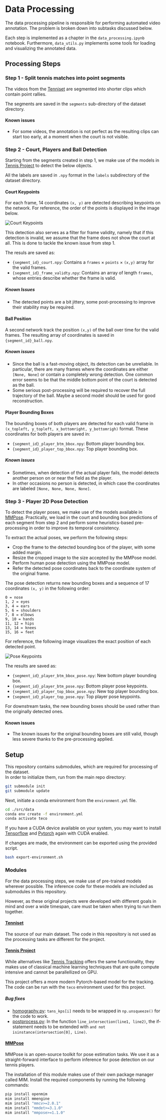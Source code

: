 # Data Processing

The data processing pipeline is responsible for performing automated video annotation. The problem is broken down into subtasks discussed below.

Each step is implemented as a chapter in the `data_processing.ipynb` notebook. Furthermore, `data_utils.py` implements some tools for loading and visualizing the annotated data.

## Processing Steps

### Step 1 - Split tennis matches into point segments

The videos from the [Tenniset](https://github.com/HaydenFaulkner/Tennis) are segmented into shorter clips which contain point rallies.

The segments are saved in the `segments` sub-directory of the dataset directory.

#### Known issues

- For some videos, the annotation is not perfect as the resulting clips can start too early, at a moment when the court is not visible.

### Step 2 - Court, Players and Ball Detection

Starting from the segments created in step 1, we make use of the models in [Tennis Project](https://github.com/yastrebksv/TennisProject) to detect the below objects.

All the labels are saved in `.npy` format in the `labels` subdirectory of the dataset directory.

#### Court Keypoints

For each frame, 14 coordinates `(x, y)` are detected describing keypoints on the network. For reference, the order of the points is displayed in the image below.

![Court Keypoints](./assets/court_keypoints.png)

This detection also serves as a filter for frame validity, namely that if this detection is invalid, we assume that the frame does not show the court at all. This is done to tackle the known issue from step 1.

The resuls are saved as:

- `{segment_id}_court.npy`: Contains a `frames` $\times$ `points` $\times$ `(x,y)` array for the valid frames.
- `{segment_id}_frame_validty.npy`: Contains an array of length `frames`, whose entries describe whether the frame is valid.

##### Known Issues

- The detected points are a bit jittery, some post-processing to improve their stability may be required.

#### Ball Position

A second network track the position `(x,y)` of the ball over time for the valid frames. The resulting array of coordinates is saved in `{segment_id}_ball.npy`.

##### Known issues

- Since the ball is a fast-moving object, its detection can be unreliable. In particular, there are many frames where the coordinates are either `[None, None]` or contain a completely wrong detection. One common error seems to be that the middle bottom point of the court is detected as the ball.
- Some serious post-processing will be required to recover the full trajectory of the ball. Maybe a second model should be used for good reconstruction.

#### Player Bounding Boxes

The bounding boxes of both players are detected for each valid frame in `(x_topleft, y_topleft, x_bottomright, y_bottomrigh)` format. These coordinates for both players are saved in:

- `{segment_id}_player_btm_bbox.npy`: Bottom player bounding box.
- `{segment_id}_player_top_bbox.npy`: Top player bounding box.

##### Known issues

- Sometimes, when detection of the actual player fails, the model detects another person on or near the field as the player.
- In other occasions no person is detected, in which case the coordinates are labeled `[None, None, None, None]`.

### Step 3 - Player 2D Pose Detection

To detect the player poses, we make use of the models available in [MMPose](https://mmpose.readthedocs.io/en/latest/overview.html).
Practically, we load in the court and bounding box predictions of each segment from step 2 and perform some heuristics-based pre-processing in order to improve its temporal consistency.

To extract the actual poses, we perform the following steps:

- Crop the frame to the detected bounding box of the player, with some added margin.
- Resize the cropped image to the size accepted by the MMPose model.
- Perform human pose detection using the MMPose model.
- Refer the detected pose coordinates back to the coordinate system of the original frame.

The pose detection returns new bounding boxes and a sequence of 17 coordinates `(x, y)` in the following order:

```
0 = nose
1, 2 = eyes
3, 4 = ears
5, 6 = shoulders
7, 8 = elbows
9, 10 = hands
11, 12 = hips
13, 14 = knees
15, 16 = feet
```

For reference, the following image visualizes the exact position of each detected point.

![Pose Keypoints](./assets/pose_keypoints.png)

The results are saved as:

- `{segment_id}_player_btm_bbox_pose.npy`: New bottom player bounding box.
- `{segment_id}_player_btm_pose.npy`: Bottom player pose keypoints.
- `{segment_id}_player_top_bbox_pose.npy`: New top player bounding box.
- `{segment_id}_player_top_pose.npy`: Top player pose keypoints.

For downstream tasks, the new bounding boxes should be used rather than the originally detected ones.

#### Known issues

- The known issues for the original bounding boxes are still valid, though less severe thanks to the pre-processing applied.

## Setup

This repository contains submodules, which are required for processing of the dataset.  
In order to initialize them, run from the main repo directory:

```bash
git submodule init
git submodule update
```

Next, initiate a conda environment from the `environment.yml` file.

```bash
cd ./src/data
conda env create -f environment.yml
conda activate teco
```

If you have a CUDA device available on your system, you may want to install [Tensorflow](https://www.tensorflow.org/install/pip) and [Pytorch](https://pytorch.org/get-started/locally/) again with CUDA enabled.

If changes are made, the environment can be exported using the provided script.

```bash
bash export-environment.sh
```

### Modules

For the data processing steps, we make use of pre-trained models wherever possible. The inference code for these models are included as submodules in this repository.

However, as these original projects were developed with different goals in mind and over a wide timespan, care must be taken when trying to run them together.

#### [Tenniset](https://github.com/HaydenFaulkner/Tennis)

The source of our main dataset. The code in this repository is not used as the processing tasks are different for the project.

#### [Tennis Project](https://github.com/yastrebksv/TennisProject)

While alternatives like [Tennis Tracking](https://github.com/ArtLabss/tennis-tracking) offers the same functionality, they makes use of classical machine learning techniques that are quite compute intensive and cannot be parallellized on GPU.

This project offers a more modern Pytorch-based model for the tracking.  
The code can be run with the `teco` environment used for this project.

##### Bug fixes

- [homography.py](./tennis-project/homography.py): `tans_kps[i]` needs to be wrapped in `np.unsqueeze()` for the code to work.
- [postprocess.py](./tennis-project/postprocess.py): In the function `line_intersection(line1, line2)`, the if-statement needs to be extended with `and not isinstance(intersection[0], Line)`.

#### [MMPose](https://mmpose.readthedocs.io/en/latest/overview.html)

MMPose is an open-source toolkit for pose estimation tasks. We use it as a straight-forward interface to perform inference for pose detection on our tennis players.

The installation of this module makes use of their own package manager called MIM. Install the required components by running the following commands:

```bash
pip install openmim
mim install mmengine
mim install "mmcv>=2.0.1"
mim install "mmdet>=3.1.0"
mim install "mmpose>=1.1.0"
```
